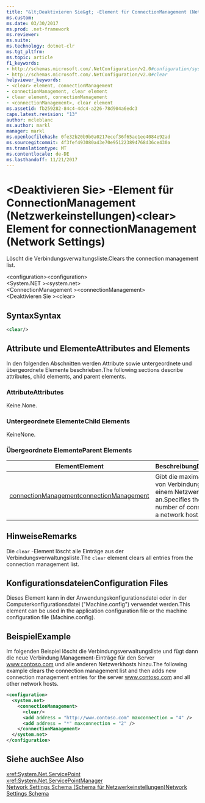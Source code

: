 ```yaml
---
title: "&lt;Deaktivieren Sie&gt; -Element für ConnectionManagement (Netzwerkeinstellungen)"
ms.custom: 
ms.date: 03/30/2017
ms.prod: .net-framework
ms.reviewer: 
ms.suite: 
ms.technology: dotnet-clr
ms.tgt_pltfrm: 
ms.topic: article
f1_keywords:
- http://schemas.microsoft.com/.NetConfiguration/v2.0#configuration/system.net/connectionManagement/clear
- http://schemas.microsoft.com/.NetConfiguration/v2.0#clear
helpviewer_keywords:
- <clear> element, connectionManagement
- connectionManagement, clear element
- clear element, connectionManagement
- <connectionManagement>, clear element
ms.assetid: fb259282-84c4-4dc4-a226-78d904a6edc3
caps.latest.revision: "13"
author: mcleblanc
ms.author: markl
manager: markl
ms.openlocfilehash: 0fe32b20b9b0a0217ecef36f65ae1ee4084e92ad
ms.sourcegitcommit: 4f3fef493080a43e70e951223894768d36ce430a
ms.translationtype: MT
ms.contentlocale: de-DE
ms.lasthandoff: 11/21/2017
---
```

# <a name="ltcleargt-element-for-connectionmanagement-network-settings"></a><span data-ttu-id="fc969-102">&lt;Deaktivieren Sie&gt; -Element für ConnectionManagement (Netzwerkeinstellungen)</span><span class="sxs-lookup"><span data-stu-id="fc969-102">&lt;clear&gt; Element for connectionManagement (Network Settings)</span></span>
<span data-ttu-id="fc969-103">Löscht die Verbindungsverwaltungsliste.</span><span class="sxs-lookup"><span data-stu-id="fc969-103">Clears the connection management list.</span></span>  
  
 <span data-ttu-id="fc969-104">\<configuration></span><span class="sxs-lookup"><span data-stu-id="fc969-104">\<configuration></span></span>  
<span data-ttu-id="fc969-105">\<System.NET ></span><span class="sxs-lookup"><span data-stu-id="fc969-105">\<system.net></span></span>  
<span data-ttu-id="fc969-106">\<ConnectionManagement ></span><span class="sxs-lookup"><span data-stu-id="fc969-106">\<connectionManagement></span></span>  
<span data-ttu-id="fc969-107">\<Deaktivieren Sie ></span><span class="sxs-lookup"><span data-stu-id="fc969-107">\<clear></span></span>  
  
## <a name="syntax"></a><span data-ttu-id="fc969-108">Syntax</span><span class="sxs-lookup"><span data-stu-id="fc969-108">Syntax</span></span>  
  
```xml  
<clear/>  
```  
  
## <a name="attributes-and-elements"></a><span data-ttu-id="fc969-109">Attribute und Elemente</span><span class="sxs-lookup"><span data-stu-id="fc969-109">Attributes and Elements</span></span>  
 <span data-ttu-id="fc969-110">In den folgenden Abschnitten werden Attribute sowie untergeordnete und übergeordnete Elemente beschrieben.</span><span class="sxs-lookup"><span data-stu-id="fc969-110">The following sections describe attributes, child elements, and parent elements.</span></span>  
  
### <a name="attributes"></a><span data-ttu-id="fc969-111">Attribute</span><span class="sxs-lookup"><span data-stu-id="fc969-111">Attributes</span></span>  
 <span data-ttu-id="fc969-112">Keine.</span><span class="sxs-lookup"><span data-stu-id="fc969-112">None.</span></span>  
  
### <a name="child-elements"></a><span data-ttu-id="fc969-113">Untergeordnete Elemente</span><span class="sxs-lookup"><span data-stu-id="fc969-113">Child Elements</span></span>  
 <span data-ttu-id="fc969-114">Keine</span><span class="sxs-lookup"><span data-stu-id="fc969-114">None.</span></span>  
  
### <a name="parent-elements"></a><span data-ttu-id="fc969-115">Übergeordnete Elemente</span><span class="sxs-lookup"><span data-stu-id="fc969-115">Parent Elements</span></span>  
  
|<span data-ttu-id="fc969-116">**Element**</span><span class="sxs-lookup"><span data-stu-id="fc969-116">**Element**</span></span>|<span data-ttu-id="fc969-117">**Beschreibung**</span><span class="sxs-lookup"><span data-stu-id="fc969-117">**Description**</span></span>|  
|-----------------|---------------------|  
|[<span data-ttu-id="fc969-118">connectionManagement</span><span class="sxs-lookup"><span data-stu-id="fc969-118">connectionManagement</span></span>](../../../../../docs/framework/configure-apps/file-schema/network/connectionmanagement-element-network-settings.md)|<span data-ttu-id="fc969-119">Gibt die maximale Anzahl von Verbindungen mit einem Netzwerkhost an.</span><span class="sxs-lookup"><span data-stu-id="fc969-119">Specifies the maximum number of connections to a network host.</span></span>|  
  
## <a name="remarks"></a><span data-ttu-id="fc969-120">Hinweise</span><span class="sxs-lookup"><span data-stu-id="fc969-120">Remarks</span></span>  
 <span data-ttu-id="fc969-121">Die `clear` -Element löscht alle Einträge aus der Verbindungsverwaltungsliste.</span><span class="sxs-lookup"><span data-stu-id="fc969-121">The `clear` element clears all entries from the connection management list.</span></span>  
  
## <a name="configuration-files"></a><span data-ttu-id="fc969-122">Konfigurationsdateien</span><span class="sxs-lookup"><span data-stu-id="fc969-122">Configuration Files</span></span>  
 <span data-ttu-id="fc969-123">Dieses Element kann in der Anwendungskonfigurationsdatei oder in der Computerkonfigurationsdatei ("Machine.config") verwendet werden.</span><span class="sxs-lookup"><span data-stu-id="fc969-123">This element can be used in the application configuration file or the machine configuration file (Machine.config).</span></span>  
  
## <a name="example"></a><span data-ttu-id="fc969-124">Beispiel</span><span class="sxs-lookup"><span data-stu-id="fc969-124">Example</span></span>  
 <span data-ttu-id="fc969-125">Im folgenden Beispiel löscht die Verbindungsverwaltungsliste und fügt dann die neue Verbindung Management-Einträge für den Server www.contoso.com und alle anderen Netzwerkhosts hinzu.</span><span class="sxs-lookup"><span data-stu-id="fc969-125">The following example clears the connection management list and then adds new connection management entries for the server www.contoso.com and all other network hosts.</span></span>  
  
```xml  
<configuration>  
  <system.net>  
    <connectionManagement>  
      <clear/>  
      <add address = "http://www.contoso.com" maxconnection = "4" />  
      <add address = "*" maxconnection = "2" />  
    </connectionManagement>  
  </system.net>  
</configuration>  
```  
  
## <a name="see-also"></a><span data-ttu-id="fc969-126">Siehe auch</span><span class="sxs-lookup"><span data-stu-id="fc969-126">See Also</span></span>  
 <xref:System.Net.ServicePoint>  
 <xref:System.Net.ServicePointManager>  
 [<span data-ttu-id="fc969-127">Network Settings Schema (Schema für Netzwerkeinstellungen)</span><span class="sxs-lookup"><span data-stu-id="fc969-127">Network Settings Schema</span></span>](../../../../../docs/framework/configure-apps/file-schema/network/index.md)
